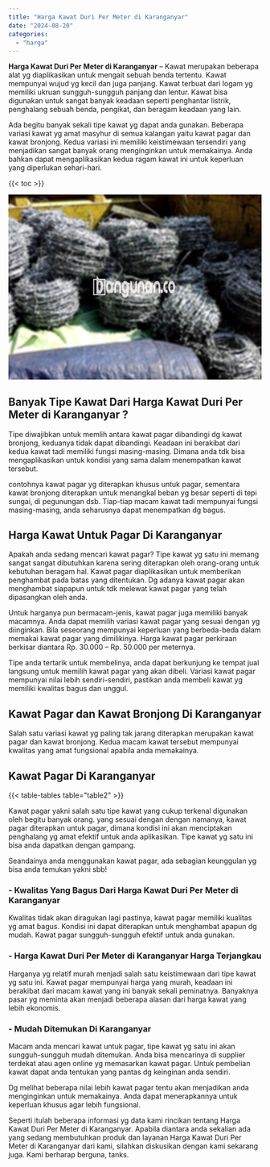 ```yaml
---
title: "Harga Kawat Duri Per Meter di Karanganyar"
date: "2024-08-20"
categories: 
  - "harga"
---
```


**Harga Kawat Duri Per Meter di Karanganyar** – Kawat merupakan beberapa alat yg diaplikasikan untuk mengait sebuah benda tertentu. Kawat mempunyai wujud yg kecil dan juga panjang. Kawat terbuat dari logam yg memiliki ukruan sungguh-sungguh panjang dan lentur. Kawat bisa digunakan untuk sangat banyak keadaan seperti penghantar listrik, penghalang sebuah benda, pengikat, dan beragam keadaan yang lain.

Ada begitu banyak sekali tipe kawat yg dapat anda gunakan. Beberapa variasi kawat yg amat masyhur di semua kalangan yaitu kawat pagar dan kawat bronjong. Kedua variasi ini memiliki keistimewaan tersendiri yang menjadikan sangat banyak orang menginginkan untuk memakainya. Anda bahkan dapat mengaplikasikan kedua ragam kawat ini untuk keperluan yang diperlukan sehari-hari.

{{< toc >}}

![Harga Kawat Duri Per Meter di Karanganyar](/images/jual-kawat-murah28.png)

## Banyak Tipe Kawat Dari Harga Kawat Duri Per Meter di Karanganyar ?

Tipe diwajibkan untuk memlih antara kawat pagar dibandingi dg kawat bronjong, keduanya tidak dapat dibandingi. Keadaan ini berakibat dari kedua kawat tadi memiliki fungsi masing-masing. Dimana anda tdk bisa mengaplikasikan untuk kondisi yang sama dalam menempatkan kawat tersebut.

contohnya kawat pagar yg diterapkan khusus untuk pagar, sementara kawat bronjong diterapkan untuk menangkal beban yg besar seperti di tepi sungai, di pegunungan dsb. Tiap-tiap macam kawat tadi mempunyai fungsi masing-masing, anda seharusnya dapat menempatkan dg bagus.

## Harga Kawat Untuk Pagar Di Karanganyar

Apakah anda sedang mencari kawat pagar? Tipe kawat yg satu ini memang sangat sangat dibutuhkan karena sering diterapkan oleh orang-orang untuk kebutuhan beragam hal. Kawat pagar diaplikasikan untuk memberikan penghambat pada batas yang ditentukan. Dg adanya kawat pagar akan menghambat siapapun untuk tdk melewat kawat pagar yang telah dipasangkan oleh anda.

Untuk harganya pun bermacam-jenis, kawat pagar juga memiliki banyak macamnya. Anda dapat memilih variasi kawat pagar yang sesuai dengan yg diinginkan. Bila seseorang mempunyai keperluan yang berbeda-beda dalam memakai kawat pagar yang dimilikinya. Harga kawat pagar perkiraan berkisar diantara Rp. 30.000 – Rp. 50.000 per meternya.

Tipe anda tertarik untuk membelinya, anda dapat berkunjung ke tempat jual langsung untuk memilih kawat pagar yang akan dibeli. Variasi kawat pagar mempunyai nilai lebih sendiri-sendiri, pastikan anda membeli kawat yg memiliki kwalitas bagus dan unggul.

## Kawat Pagar dan Kawat Bronjong Di Karanganyar

Salah satu variasi kawat yg paling tak jarang diterapkan merupakan kawat pagar dan kawat bronjong. Kedua macam kawat tersebut mempunyai kwalitas yang amat fungsional apabila anda memakainya.

## Kawat Pagar Di Karanganyar

{{< table-tables table="table2" >}}

Kawat pagar yakni salah satu tipe kawat yang cukup terkenal digunakan oleh begitu banyak orang. yang sesuai dengan dengan namanya, kawat pagar diterapkan untuk pagar, dimana kondisi ini akan menciptakan penghalang yg amat efektif untuk anda aplikasikan. Tipe kawat yg satu ini bisa anda dapatkan dengan gampang.

Seandainya anda menggunakan kawat pagar, ada sebagian keunggulan yg bisa anda temukan yakni sbb!

### \- Kwalitas Yang Bagus Dari Harga Kawat Duri Per Meter di Karanganyar

Kwalitas tidak akan diragukan lagi pastinya, kawat pagar memiliki kualitas yg amat bagus. Kondisi ini dapat diterapkan untuk menghambat apapun dg mudah. Kawat pagar sungguh-sungguh efektif untuk anda gunakan.

### \- Harga Kawat Duri Per Meter di Karanganyar Harga Terjangkau

Harganya yg relatif murah menjadi salah satu keistimewaan dari tipe kawat yg satu ini. Kawat pagar mempunyai harga yang murah, keadaan ini berakibat dari macam kawat yang ini banyak sekali peminatnya. Banyaknya pasar yg meminta akan menjadi beberapa alasan dari harga kawat yang lebih ekonomis.

### \- Mudah Ditemukan Di Karanganyar

Macam anda mencari kawat untuk pagar, tipe kawat yg satu ini akan sungguh-sungguh mudah ditemukan. Anda bisa mencarinya di supplier terdekat atau agen online yg memasarkan kawat pagar. Untuk pembelian kawat dapat anda tentukan yang pantas dg keinginan anda sendiri.

Dg melihat beberapa nilai lebih kawat pagar tentu akan menjadikan anda menginginkan untuk memakainya. Anda dapat menerapkannya untuk keperluan khusus agar lebih fungsional.

Seperti itulah beberapa informasi yg data kami rincikan tentang Harga Kawat Duri Per Meter di Karanganyar. Apabila diantara anda sekalian ada yang sedang membutuhkan produk dan layanan Harga Kawat Duri Per Meter di Karanganyar dari kami, silahkan diskusikan dengan kami sekarang juga. Kami berharap berguna, tanks.

